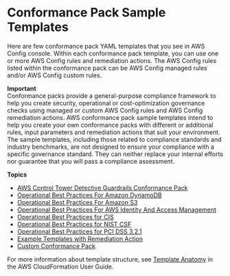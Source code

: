 # Conformance Pack Sample Templates<a name="conformancepack-sample-templates"></a>

Here are few conformance pack YAML templates that you see in AWS Config console\. Within each conformance pack template, you can use one or more AWS Config rules and remediation actions\. The AWS Config rules listed within the conformance pack can be AWS Config managed rules and/or AWS Config custom rules\. 

**Important**  
 Conformance packs provide a general\-purpose compliance framework to help you create security, operational or cost\-optimization governance checks using managed or custom AWS Config rules and AWS Config remediation actions\. AWS conformance pack sample templates intend to help you create your own conformance packs with different or additional rules, input parameters and remediation actions that suit your environment\. The sample templates, including those related to compliance standards and industry benchmarks, are not designed to ensure your compliance with a specific governance standard\. They can neither replace your internal efforts nor guarantee that you will pass a compliance assessment\. 

**Topics**
+ [AWS Control Tower Detective Guardrails Conformance Pack](aws-control-tower-detective-guardrails.md)
+ [Operational Best Practices For Amazon DynamoDB](operational-best-practices-for-amazon-dynamodb.md)
+ [Operational Best Practices For Amazon S3](operational-best-practices-for-amazon-s3.md)
+ [Operational Best Practices For AWS Identity And Access Management](operational-best-practices-for-aws-identity-and-access-management.md)
+ [Operational Best Practices for CIS](operational-best-practices-for-cis-conformance-pack.md)
+ [Operational Best Practices for NIST CSF](operational-best-practices-for-nist-csf.md)
+ [Operational Best Practices for PCI DSS 3\.2\.1](operational-best-practices-for-pci-dss.md)
+ [Example Templates with Remediation Action](templateswithremediation.md)
+ [Custom Conformance Pack](custom-conformance-pack.md)

For more information about template structure, see [Template Anatomy](https://docs.aws.amazon.com/AWSCloudFormation/latest/UserGuide/template-anatomy.html) in the AWS CloudFormation User Guide\.